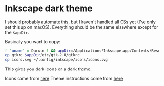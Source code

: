 # Inkscape dark theme

I should probably automate this, but I haven't handled all OSs yet (I've only
set this up on macOS). Everything should be the same elsewhere except for the
`$appDir`.

Basically you want to copy:

```bash
[ `uname` = Darwin ] && appDir=/Applications/Inkscape.app/Contents/Resources
cp gtkrc $appDir/etc/gtk-2.0/gtkrc
cp icons.svg ~/.config/inkscape/icons/icons.svg
```

This gives you dark icons on a dark theme.

Icons come from [here](https://logosbynick.com/new-icons-for-inkscape/)
Theme instructions come from [here](https://github.com/abirnie/inkscape-dark-theme-mac)
